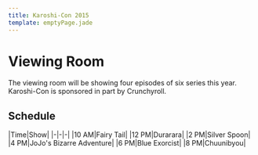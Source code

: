 ```yaml
---
title: Karoshi-Con 2015
template: emptyPage.jade
---
```


# Viewing Room

The viewing room will be showing four episodes of six series this year. Karoshi-Con is sponsored in part by Crunchyroll.

## Schedule

|Time|Show|
|-|-|-|
|10 AM|Fairy Tail|
|12 PM|Durarara|
|2 PM|Silver Spoon|
|4 PM|JoJo's Bizarre Adventure|
|6 PM|Blue Exorcist|
|8 PM|Chuunibyou|